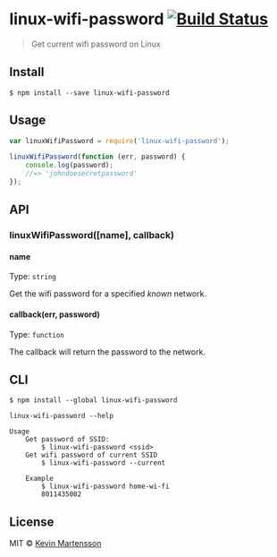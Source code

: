 # linux-wifi-password [![Build Status](https://travis-ci.org/kevva/linux-wifi-password.svg?branch=master)](https://travis-ci.org/kevva/linux-wifi-password)

> Get current wifi password on Linux


## Install

```
$ npm install --save linux-wifi-password
```


## Usage

```js
var linuxWifiPassword = require('linux-wifi-password');

linuxWifiPassword(function (err, password) {
	console.log(password);
	//=> 'johndoesecretpassword'
});
```


## API

### linuxWifiPassword([name], callback)

#### name

Type: `string`

Get the wifi password for a specified *known* network.

#### callback(err, password)

Type: `function`

The callback will return the password to the network.

## CLI
```
$ npm install --global linux-wifi-password
```

```
linux-wifi-password --help

Usage
	Get password of SSID:
		$ linux-wifi-password <ssid>
	Get wifi password of current SSID
		$ linux-wifi-password --current

	Example
		$ linux-wifi-password home-wi-fi
		8011435002
```

## License

MIT © [Kevin Martensson](http://github.com/kevva)
